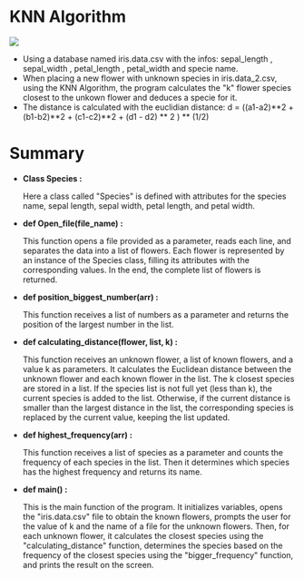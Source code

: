 # KNN Algorithm

<img src="https://media.licdn.com/dms/image/C5112AQFY4bX3Y7jcHA/article-cover_image-shrink_423_752/0/1565431496518?e=1693440000&v=beta&t=XTs5fa0JRRCUBbuQoC3Js0pyAu8yM0lrLzAQXdg543U">

- Using a database named iris.data.csv with the infos: sepal_length , sepal_width , petal_length , petal_width and specie name.
- When placing a new flower with unknown species in iris.data_2.csv, using the KNN Algorithm, the program calculates the "k" flower species closest to the unkown flower and deduces a specie for it.
- The distance is calculated with the euclidian distance: d = ((a1-a2)**2 + (b1-b2)**2 + (c1-c2)**2 + (d1 - d2) ** 2 ) ** (1/2)

# Summary
- **Class Species :**

  Here a class called "Species" is defined with attributes for the species name, sepal length, sepal width, petal length, and petal width.

- **def Open_file(file_name) :** 

  This function opens a file provided as a parameter, reads each line, and separates the data into a list of flowers. Each flower is represented by an instance of the Species class, filling its attributes with the corresponding values. In the end, the complete list of flowers is returned.

- **def position_biggest_number(arr) :** 

  This function receives a list of numbers as a parameter and returns the position of the largest number in the list.

- **def calculating_distance(flower, list, k) :** 

  This function receives an unknown flower, a list of known flowers, and a value k as parameters. It calculates the Euclidean distance between the unknown flower and each known flower in the list. The k closest species are stored in a list. If the species list is not full yet (less than k), the current species is added to the list. Otherwise, if the current distance is smaller than the largest distance in the list, the corresponding species is replaced by the current value, keeping the list updated.

- **def highest_frequency(arr) :** 

  This function receives a list of species as a parameter and counts the frequency of each species in the list. Then it determines which species has the highest frequency and returns its name.

- **def main() :** 

  This is the main function of the program. It initializes variables, opens the "iris.data.csv" file to obtain the known flowers, prompts the user for the value of k and the name of a file for the unknown flowers. Then, for each unknown flower, it calculates the closest species using the "calculating_distance" function, determines the species based on the frequency of the closest species using the "bigger_frequency" function, and prints the result on the screen.

